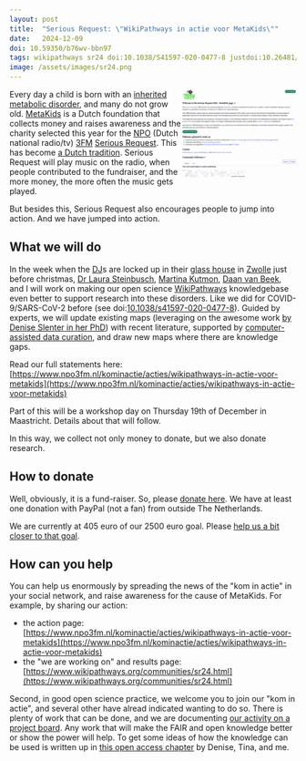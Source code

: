 ```yaml
---
layout: post
title:  "Serious Request: \"WikiPathways in actie voor MetaKids\""
date:   2024-12-09
doi: 10.59350/b76wv-bbn97
tags: wikipathways sr24 doi:10.1038/S41597-020-0477-8 justdoi:10.26481/DIS.20240624DS doi:10.1007/978-3-030-67727-5_73
image: /assets/images/sr24.png
---
```


<a href="https://sr24.wikipathways.org/"><img src="/assets/images/sr24.png" style="width: 40%; display: block; margin-left: auto; margin-right: auto; float: right"
     alt="Screenshot of the 'WikiPathways in actie voor MetaKids' action page." /></a>
Every day a child is born with an [inherited metabolic disorder](https://imd.wikipathways.org/), and many do not grow old.
[MetaKids](https://metakids.nl/) is a Dutch foundation that collects money and raises awareness and the charity selected
this year for the [NPO](https://npo.nl/) (Dutch national radio/tv) [3FM](https://en.wikipedia.org/wiki/NPO_3FM)
[Serious Request](https://www.npo3fm.nl/kominactie). This has become [a Dutch tradition](https://en.wikipedia.org/wiki/Serious_Request).
Serious Request will play music on the radio, when people contributed to the fundraiser, and the more money, the
more often the music gets played.

But besides this, Serious Request also encourages people to jump into action. And we have jumped into action.

## What we will do

In the week when the [DJ](https://en.wikipedia.org/wiki/Disc_jockey)s are locked up in their
[glass house](https://en.wikipedia.org/wiki/Serious_Request#/media/File:Serious_Request_2008_-_20.jpg) in
[Zwolle](https://en.wikipedia.org/wiki/Zwolle) just before christmas, [Dr Laura Steinbusch](https://scholia.toolforge.org/author/Q56868311),
[Martina Kutmon](https://scholia.toolforge.org/author/Q27987764), [Daan van Beek](https://www.maastrichtuniversity.nl/d-van-beek),
and I will work on making our open science [WikiPathways](https://wikipathways.org/) knowledgebase even better to support
research into these disorders. Like we did for COVID-9/SARS-CoV-2 before (see doi:[10.1038/s41597-020-0477-8](https://doi.org/10.1038/s41597-020-0477-8)).
Guided by experts, we will update existing maps (leveraging on the awesome work
[by Denise Slenter in her PhD](https://doi.org/10.26481/dis.20240624ds)) with recent literature, supported by
[computer-assisted data curation](https://www.wikipathways.org/sr24-curation/), and draw new maps where there
are knowledge gaps.

Read our full statements here: [https://www.npo3fm.nl/kominactie/acties/wikipathways-in-actie-voor-metakids](https://www.npo3fm.nl/kominactie/acties/wikipathways-in-actie-voor-metakids)

Part of this will be a workshop day on Thursday 19th of December in Maastricht. Details about that will follow.

In this way, we collect not only money to donate, but we also donate research.

## How to donate

Well, obviously, it is a fund-raiser. So, please [donate here](https://www.npo3fm.nl/kominactie/acties/wikipathways-in-actie-voor-metakids).
We have at least one donation with PayPal (not a fan) from outside The Netherlands.

We are currently at 405 euro of our 2500 euro goal. Please [help us a bit closer to that goal](https://www.npo3fm.nl/kominactie/acties/wikipathways-in-actie-voor-metakids).

## How can you help

You can help us enormously by spreading the news of the "kom in actie" in your social network, and raise awareness
for the cause of MetaKids. For example, by sharing our action:

* the action page: [https://www.npo3fm.nl/kominactie/acties/wikipathways-in-actie-voor-metakids](https://www.npo3fm.nl/kominactie/acties/wikipathways-in-actie-voor-metakids)
* the "we are working on" and results page: [https://www.wikipathways.org/communities/sr24.html](https://www.wikipathways.org/communities/sr24.html)

Second, in good open science practice, we welcome you to join our "kom in actie", and several other have
alread indicated wanting to do so. There is plenty of work that can be done, and we are documenting
[our activity on a project board](https://github.com/orgs/wikipathways/projects/2/views/1). Any work that will make
the FAIR and open knowledge better or show the power will help. To get some ideas of how the knowledge can be used
is written up in [this open access chapter](https://link.springer.com/chapter/10.1007/978-3-030-67727-5_73) by
Denise, Tina, and me.
